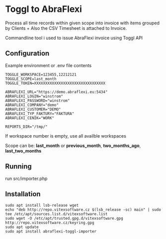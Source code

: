 Toggl to AbraFlexi
=================


Process all time records within given scope into invoice with items grouped by Clients + Also the CSV Timesheet is attached to Invoice.


Commandline tool i used to issue AbraFlexi invoice using Toggl API



Configuration
-------------


Example environment or .env file contents 

```
TOGGLE_WORKSPACE=123455,12212121
TOGGLE_SCOPE=last_month
TOGGLE_TOKEN=XXXXXXXXXXXXXXXXXXXXXXXXXXXXXXXX

ABRAFLEXI_URL="https://demo.abraflexi.eu:5434"
ABRAFLEXI_LOGIN="winstrom"
ABRAFLEXI_PASSWORD="winstrom"
ABRAFLEXI_COMPANY="demo"
ABRAFLEXI_CUSTOMER="DEMO"
ABRAFLEXI_TYP_FAKTURY="FAKTURA"
ABRAFLEXI_CENIK="WORK"

REPORTS_DIR="/tmp/"
```

If workspace number is empty, use all availble workspaces 

Scope can be: **last_month** or  **previous_month**, **two_months_ago**, **last_two_months**

Running
-------

run src/importer.php


Installation
------------

```shell
sudo apt install lsb-release wget
echo "deb http://repo.vitexsoftware.cz $(lsb_release -sc) main" | sudo tee /etc/apt/sources.list.d/vitexsoftware.list
sudo wget -O /etc/apt/trusted.gpg.d/vitexsoftware.gpg http://repo.vitexsoftware.cz/keyring.gpg
sudo apt update
sudo apt install abraflexi-toggl-importer
```	    




